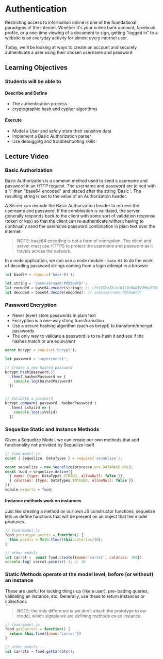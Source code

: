 # Authentication

Restricting access to information online is one of the foundational paradigms of the internet. Whether it's your online bank account, facebook profile, or a one-time viewing of a document to sign, getting "logged in" to a website is an everyday activity for almost every internet user.

Today, we'll be looking at ways to create an account and securely authenticate a user using their chosen username and password

## Learning Objectives

### Students will be able to

#### Describe and Define

- The authentication process
- cryptographic hash and cypher algorithms

#### Execute

- Model a User and safely store their sensitive data
- Implement a Basic Authorization parser
- Use debugging and troubleshooting skills

## Lecture Video

### Basic Authorization

Basic Authorization is a common method used to send a username and password in an HTTP request. The username and password are joined with a ':' then "base64 encoded" and placed after the string 'Basic '. The resulting string is set to the value of an Authorization header.

A Server can decode the Basic Authorization header to retrieve the username and password. If the combination is validated, the server generally responds back to the client with some sort of validation response (token or key) so that the client can re-authenticate without having to continually send the username:password combination in plain text over the internet.

> NOTE: base64 encoding is not a form of encryption. The client and server must use HTTPS to protect the username and password as it travels across the network.

In a node application, we can use a node module - `base-64` to do the work of decoding password strings coming from a login attempt in a browser

```javascript
let base64 = require('base-64');

let string = 'someusername:P@55w0rD!';
let encoded = base64.encode(string); // c29tZXVzZXJuYW1lOlBANTV3MHJEIQ==
let decoded = base64.decode(encoded); // someusername:P@55w0rD!
```

### Password Encryption

- Never (ever) store passwords in plain text
- Encryption is a one-way string transformation
- Use a secure hashing algorithm (such as bcrypt) to transform/encrypt passwords
- The only way to validate a password is to re-hash it and see if the hashes match or are equivalent

```javascript
const bcrypt = require('bcrypt');

let password = 'supersecret';

// Create a new hashed password
bcrypt.hash(password,5)
  .then( hashedPassword => {
    console.log(hashedPassword)
  })


// Validate a password
bcrypt.compare( password, hashedPassword )
  .then( isValid => {
    console.log(isValid)
  })
```

### Sequelize Static and Instance Methods

Given a Sequelize Model, we can create our own methods that add functionality not provided by Sequelize itself.

```javascript
// food-model.js
const { Sequelize, DataTypes } = require('sequelize');

const sequelize = new Sequelize(processe.env.DATABASE_URL);
const food = sequelize.define({
  { name: {type: DataTypes.STRING, allowNull: false }},
  { calories: {type: DataTypes.INTEGER, allowNull: false }},
})
module.exports = food;
```

#### Instance methods work on instances

Just like creating a method on our own JS constructor functions, sequelize lets us define functions that will be present on an object that the model produces.

```javascript
// food-model.js
food.prototype.points = function() {
  this.points = Math.floor(this.calories/10);
}

// other module ...
let carrot =  await food.create({name:'carrot', calories: 100})
console.log( carrot.points() ); // 10
```

### Static Methods operate at the model level, before (or without) an instance

These are useful for looking things up (like a user), pre-loading queries, validating an instance, etc. Generally, use these to return instances or collections

> NOTE: the only difference is we don't attach the prototype to our model, which signals we are defining methods on an instance.

```javascript
// food-model.js
food.getCarrots = function() {
  return this.find({name:'carror'})
}

// other module ...
let carrots = food.getCarrots();
```
